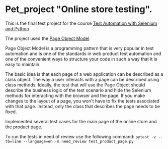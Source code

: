 # Pet_project "Online store testing".
This is the final test project for the course [Test Automation with Selenium and Python](https://stepik.org/course/575/info)

The project used the [Page Object Model](https://www.selenium.dev/documentation/test_practices/encouraged/page_object_models/).

Page Object Model is a programming pattern that is very popular in test automation and is one of the standards in web product test automation and one of the convenient ways to structure your code in such a way that it is easy to maintain.

The basic idea is that each page of a web application can be described as a class object. The way a user interacts with a page can be described using class methods. Ideally, the test that will use the Page Object should describe the business logic of the test scenario and hide the Selenium methods for interacting with the browser and the page. If you make changes to the layout of a page, you won't have to fix the tests associated with that page. Instead, only the class that describes the page needs to be fixed.

Implemented several test cases for the main page of the online store and the product page.



To run the tests in need of review use the following command:
```pytest -v --tb=line --language=en -m need_review test_product_page.py```
